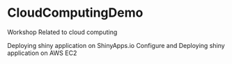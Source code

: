 # CloudComputingDemo
Workshop Related to cloud computing 

Deploying shiny application on ShinyApps.io
Configure and Deploying shiny application on AWS EC2
